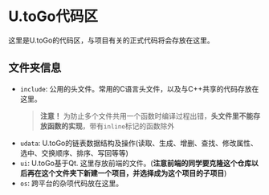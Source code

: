 # U.toGo代码区

这里是U.toGo的代码区，与项目有关的正式代码将会存放在这里。

## 文件夹信息

- `include`: 公用的头文件。常用的C语言头文件，以及与C++共享的代码存放在这里。
    > **注意！** 为防止多个文件共用一个函数时编译过程出错，**头文件里不能存放函数的实现**，带有`inline`标记的函数除外
- `udata`: U.toGo的链表数据结构及操作(读取、生成、增删、查找、修改属性、选中、交换顺序、排序、写回等等)
- `ui`: U.toGo基于Qt. 这里存放前端的文件。(**注意前端的同学要克隆这个仓库以后再在这个文件夹下新建一个项目，并选择成为这个项目的子项目**)
- `os`: 跨平台的杂项代码放在这里。